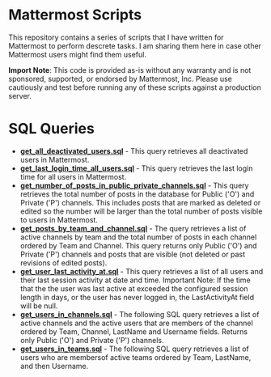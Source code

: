 # Mattermost Scripts

This repository contains a series of scripts that I have written for Mattermost to perform descrete tasks. I am sharing them here in case other Mattermost users might find them useful.

**Import Note**: This code is provided as-is without any warranty and is not sponsored, supported, or endorsed by Mattermost, Inc. Please use cautiously and test before running any of these scripts against a production server.

# SQL Queries

* **[get_all_deactivated_users.sql](get_all_deactivated_users.sql)** - This query retrieves all deactivated users in Mattermost.
* **[get_last_login_time_all_users.sql](get_last_login_time_all_users.sql)** - This query retrieves the last login time for all users in Mattermost.
* **[get_number_of_posts_in_public_private_channels.sql](get_number_of_posts_in_public_private_channels.sql)** - This query retrieves the total number of posts in the database for Public ('O') and Private ('P') channels. This includes posts that are marked as deleted or edited so the number will be larger than the total number of posts visible to users in Mattermost.
* **[get_posts_by_team_and_channel.sql](get_posts_by_team_and_channel.sql)** - The query retrieves a list of active channels by team and the total number of posts in each channel ordered by Team and Channel. This query returns only Public ('O') and Private ('P') channels and posts that are visible (not deleted or past revisions of edited posts).
* **[get_user_last_activity_at.sql](get_user_last_activity_at.sql)** - This query retrieves a list of all users and their last session activity at date and time. Important Note: If the time that the the user was last active at exceeded the configured session length in days, or the user has never logged in, the LastActivityAt field will be null.
* **[get_users_in_channels.sql](get_users_in_channels.sql)** - The following SQL query retrieves a list of active channels and the active users that are members of the channel ordered by Team, Channel, LastName and Username fields. Returns only Public ('O') and Private ('P') channels.
* **[get_users_in_teams.sql](get_users_in_teams.sql)** - The following SQL query retrieves a list of users who are membersof active teams ordered by Team, LastName, and then Username.
